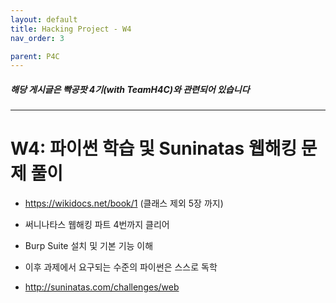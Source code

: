 ```yaml
---
layout: default
title: Hacking Project - W4
nav_order: 3

parent: P4C
---
```


##### 해당 게시글은 빡공팟 4기(with TeamH4C)와 관련되어 있습니다
-----

# W4: 파이썬 학습 및 Suninatas 웹해킹 문제 풀이

- https://wikidocs.net/book/1 (클래스 제외 5장 까지)

- 써니나타스 웹해킹 파트 4번까지 클리어

- Burp Suite 설치 및 기본 기능 이해

- 이후 과제에서 요구되는 수준의 파이썬은 스스로 독학

- http://suninatas.com/challenges/web
